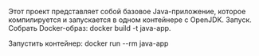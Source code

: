 Этот проект представляет собой базовое Java-приложение, которое компилируется и запускается в одном контейнере с OpenJDK.
Запуск.
Собрать Docker-образ:
docker build -t java-app.

Запустить контейнер:
docker run --rm java-app

